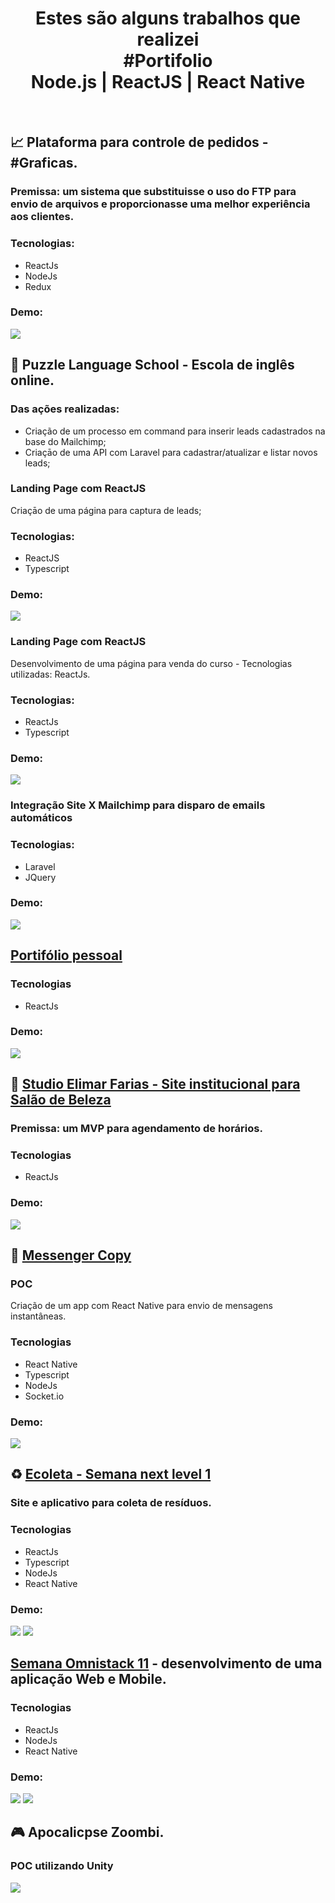<h1 align="center">Estes são alguns trabalhos que realizei<br />#Portifolio<br />Node.js | ReactJS | React Native</h1><br />

## 📈 Plataforma para controle de pedidos - #Graficas.
### Premissa: um sistema que substituisse o uso do FTP para envio de arquivos e proporcionasse uma melhor experiência aos clientes.
### Tecnologias:
- ReactJs
- NodeJs
- Redux<br />
### Demo:
![](demo-gigprint.gif)

## 🧩 Puzzle Language School - Escola de inglês online.
  ### Das ações realizadas:
  - Criação de um processo em command para inserir leads cadastrados na base do Mailchimp;
  - Criaçāo de uma API com Laravel para cadastrar/atualizar e listar novos leads;
  
  ### Landing Page com ReactJS
  Criaçāo de uma página para captura de leads;
  
  ### Tecnologias:
  - ReactJS
  - Typescript<br />
  ### Demo:
  ![](puzzlels-lp-captura-leads.gif)
  
  ### Landing Page com ReactJS
  Desenvolvimento de uma página para venda do curso - Tecnologias utilizadas: ReactJs.
  
  ### Tecnologias:
  - ReactJs
  - Typescript<br />
  ### Demo:
  ![](puzzlels-lp-matricula.gif)
  
  ### Integração Site X Mailchimp para disparo de emails automáticos
  ### Tecnologias:
  - Laravel
  - JQuery<br />
  ### Demo:
  ![](puzzlels-integracao-site.gif)

## <a target="_blank" href="https://guilhermesalviano.now.sh/">Portifólio pessoal</a>
### Tecnologias 
- ReactJs<br />
### Demo:
![](demo-portifolio.gif)

## 💈 <a target="_blank" href="https://studio-elimar-farias.now.sh/">Studio Elimar Farias - Site institucional para Salão de Beleza</a>
### Premissa: um MVP para agendamento de horários.
### Tecnologias 
- ReactJs<br />
### Demo:
![](demo-studio-elimar-farias.gif)

## 📝 <a target="_blank" href="https://github.com/Guibs1/mensseger-copy">Messenger Copy</a>
### POC
Criação de um app com React Native para envio de mensagens instantâneas.

### Tecnologias 
- React Native
- Typescript
- NodeJs
- Socket.io<br />
### Demo:
![](https://raw.githubusercontent.com/Guibs1/messenger-copy/master/messenger_copy.gif)

## ♻️ <a target="_blank" href="https://github.com/Guibs1/semana-next-level1">Ecoleta - Semana next level 1</a>
### Site e aplicativo para coleta de resíduos.
### Tecnologias 
- ReactJs
- Typescript
- NodeJs
- React Native<br />
### Demo:
![](https://github.com/Guibs1/ecoleta/raw/master/ecoleta-web.gif)
![](https://github.com/Guibs1/ecoleta/raw/master/ecoleta-app.gif)

## <a target="_blank" href="https://github.com/Guibs1/to-be-hero">Semana Omnistack 11</a> - desenvolvimento de uma aplicação Web e Mobile.
### Tecnologias 
- ReactJs
- NodeJs
- React Native<br />
### Demo:
![](https://github.com/Guibs1/to-be-hero/raw/master/to-be-hero-web.gif)
![](https://github.com/Guibs1/to-be-hero/raw/master/to-be-hero-app.gif)
<!-- Upload de arquivos - local e aws-s3 com nodejs - <a target="_blank" href="https://github.com/Guibs1/upload-files-nodejs-react">Ver</a>.-->

## 🎮  Apocalicpse Zoombi.
### POC utilizando Unity
![](Unity-2018.4.23f1-Personal-level1.gif)
